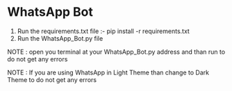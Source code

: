 # WhatsApp Bot

1. Run the requirements.txt file :- pip install -r requirements.txt
2. Run the WhatsApp_Bot.py file 

NOTE : open you terminal at your WhatsApp_Bot.py address and than run to do not get any errors

NOTE : If you are using WhatsApp in Light Theme than change to Dark Theme to do not get any errors
